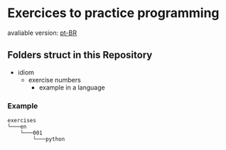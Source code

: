 # Exercices to practice programming 

avaliable version: [pt-BR](../../tree/pt)

## Folders struct in this Repository

- idiom
   - exercise numbers
      - example in a language

### Example

```
exercises
└───en
    └───001
        └───python
```
